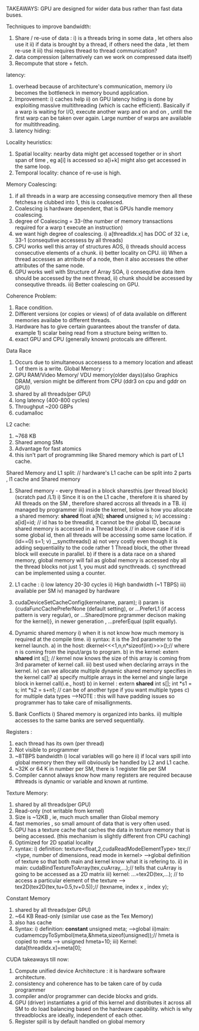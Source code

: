 TAKEAWAYS: 
GPU are designed for wider data bus rather than fast data buses.

Techniques to improve bandwidth:
1) Share / re-use of data :
    i) is a threads bring in some data , let others also use it
    ii) if data is brought by a thread, if others need the data , let them re-use it
    iii) thsi requires thread to thread communication?
2) data compression (alternatively can we work on compressed data itself)
3) Recompute that store + fetch. 

latency:
1) overhead because of architecture's communication, memory i/o becomes the bottleneck in memory bound application.
2) Improvement:
    i) caches help
    ii) on GPU latency hiding is done by exploiting massive multithreading (which is cache efficient). Basically if a warp is waiting for I/O, execute another warp and on and on , untill the first warp can be taken over again. Large number of warps are available for multithreading.
3) latency hiding:

Locality heuristics:
1) Spatial locality: nearby data might get accessed together or in short span of time , eg a[i] is accessed so a[i+k] might also get accessed in the same loop.
2) Temporal locality: chance of re-use is high.

Memory Coalescing:
1) if all threads in a warp are accessing consequtive memory then all these fetchesa re clubbed into 1, this is coalesced.
2) Coalescing is hardware dependent, that is GPUs handle memory coalescing.
3) degree of Coalescing = 33-(the number of memory transactions required for a warp t execute an instruction)
4) we want high degree of coalescing.
    i) a[threadIdx.x] has DOC of 32 i.e, 33-1 (consequtive accessess by all threads)
5) CPU works well this array of structures AOS,
    i) threads should access consecutive elements of a chunk.
    ii) better locality on CPU.
    iii) When a thread accesses an atrribute of a node, then it also accesses the other attributes of the same node.
6) GPU works well with Structure of Array SOA,
    i) consequtive data item should be accessed by the next thread,
    ii) chunk should be accessed by consequtive threads.
    iii) Better coalescing on GPU.

Coherence Problem:
1) Race condition.
2) Different versions (or copies or views) of of data available on different memories availabe to different threads.
3) Hardware has to give certain guarantees about the transfer of data. example 1) scalar being read from a structure being written to.
4) exact GPU and CPU (generally known) protocals are different. 

Data Race
1) Occurs due to simultaneous accessess to a memory location and atleast 1 of them is a write.
Global Memory : 
1) GPU RAM/Video Memory/ VDU memory(older days)(also Graphics DRAM, version might be different from CPU (ddr3 on cpu and gddr on GPU))
2) shared by all threads(per GPU)
3) long latency (400-800 cycles)
4) Throughput ~200 GBPs
5) cudamalloc

L2 cache: 
1) ~768 KB 
2) Shared among SMs
3) Advantage for fast atomics
4) this isn't part of programming like Shared memory which is part of L1 cache.

Shared Memory and L1 split:
// hardware's L1 cache can be split into 2 parts , l1 cache and Shared memory
1) Shared memory - every thread in a block sharesthis.(per thread block)(scratch pad /L1)
    i) Since it is on the L1 cache , therefore it is shared by All threads on the SM , therefore shared accross all threads in a TB.
    ii) managed by programmer
    iii) inside the kernel, below is how you allocate a shared memory:
        __shared__ float a[N];
        __shared__ unsigned s;
    iv) accessing :
        a[id]=id; // id has to be threadId, it cannot be the global ID, because shared memory is accessed in a Thread block
        // in above case if id is some global id, then all threads will be accessing some same location.
        if (id==0) s=1;
    v) __syncthreads()
        a) not very costly even though it is adding sequentiality to the code rather 1 Thread block, the other thread block will execute in parallel.
        b) if there is a data race on a shared memory, global memory will fail as global memory is accessed nby all the thread blocks not just 1, you must add syncthreads.
        c) syncthread can be implemented using a counter.

2) L1 cache :
    i) low latency 20-30 cycles 
    ii) High bandwidth (~1 TBPS)
    iii) available per SM
    iv) managed by hardware

3) cudaDeviceSetCacheConfig(kernelname, param);
    i) param is {cudaFuncCachePreferNone (default setting), or ...PreferL1 (if access pattern is very regular), or ...Shared(more prgrammer decison making for the kernel)}, in newer generation , ...preferEqual (split equally).
4) Dynamic shared memory
    i) when it is not know how much memory is required at the compile time.
    ii) syntax: it is the 3rd parameter to the kernel launch.
        a) in the host:
            dkernel<<<1,n,n*sizeof(int)>>>();// where n is coming from the input/args to program.
        b) in the kernel:
            extern __shared__ int s[]; // kernel now knows the size of this array is coming from 3rd parameter of kernel call.
    iii) best used when declaring arrays in the kernel.
    iv) can we allocate multiple dynamic shared memory specifies in the kernel call? 
        a) specify multiple arrays in the kernel and single large block in kernel call(i.e., host)
        b) in kernel : extern __shared__ int s[];
            int *s1 = s;
            int *s2 = s+n1; // can be of another type if you want multiple types
        c) for multiple data types
        -->NOTE : this will have padding issues
        so programmer has to take care of misallignments.

5) Bank Conflicts
    i) Shared memory is organized into banks.
    ii) multiple accesses to the same banks are served sequentially.

Registers : 
1) each thread has its own (per thread)
2) Not visible to programmer
3) ~8TBPS bandwidth
    i) local variables will go here 
    ii) if local vars spill into global memory then they will obviously be handled by L2 and L1 cache.
4) ~32K or 64 K in number per SM, there is 1 register file per SM
5) Compiler cannot always know how many registers are required because #threads is dynamic or variable and known at runtime.

Texture Memory:
1) shared by all threads(per GPU)
2) Read-only (not writable from kernel)
3) Size is ~12KB , ie, much much smaller than Global memory
4) fast memories , so small amount of data that is very often used.
5) GPU has a texture cache that caches the data in texture memory that is being accessed. (this mechanism is slightly different fron CPU caching)
6) Optimized for 2D spatial locality
7) syntax: 
    i) definition: texture<float,2,cudaReadModeElementType> tex;// <type, number of dimensions, read mode in kernel>
        -->global definition of texture so that both main and kernel know what it is refering to.
    ii) in main: cudaBindTextureToArray(tex,cuArray,...);// tells that cuArray is going to be accessed as a 2D matrix 
    iii) kernel: ...=tex2D(tex,...); // to access a particular element of the texture
        --> tex2D(tex2D(tex,tu+0.5,tv+0.5));// (texname, index x , index y);


Constant Memory
1) shared by all threads(per GPU)
2) ~64 KB Read-only (similar use case as the Tex Memory)
3) also has cache
4) Syntax:
    i) definition: __constant__ unsigned meta;
    -->global
    ii)main: cudamemcpyToSymbol(meta,&hmeta,sizeof(unsigned));// hmeta is copied to meta
    --> unsigned hmeta=10;
    iii) Kernel: data[threadIdx.x]=meta[0];

CUDA takeaways till now:
1) Compute unified device Architecture : it is hardware software architecture.
2) consistency and coherence has to be taken care of by cuda programmer
3) compiler and/or programmer can decide blocks and grids.
4) GPU (driver) instantiates a grid of this kernel and distributes it across all SM to do load balancing based on the hardware capability. which is why threadblocks are ideally, independent of each other.
5) Register spill is by default handled on global memory